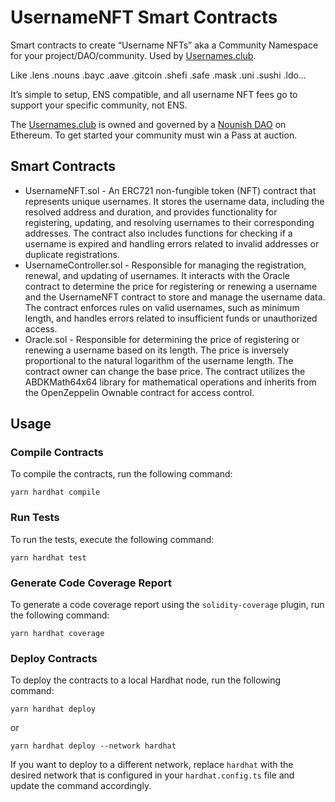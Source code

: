 # UsernameNFT Smart Contracts

Smart contracts to create “Username NFTs” aka a Community Namespace for your project/DAO/community. Used by [Usernames.club](https://usernames.club/).

Like .lens .nouns .bayc .aave .gitcoin .shefi .safe .mask .uni .sushi .ldo…

It’s simple to setup, ENS compatible, and all username NFT fees go to support your specific community, not ENS.

The [Usernames.club](https://usernames.club/) is owned and governed by a [Nounish DAO](https://nouns.build/dao/0xcbfea5c61aa7492610bdda80a927291b485e6f95/12) on Ethereum. To get started your community must win a Pass at auction.

## Smart Contracts

- UsernameNFT.sol - An ERC721 non-fungible token (NFT) contract that represents unique usernames. It stores the username data, including the resolved address and duration, and provides functionality for registering, updating, and resolving usernames to their corresponding addresses. The contract also includes functions for checking if a username is expired and handling errors related to invalid addresses or duplicate registrations.
- UsernameController.sol - Responsible for managing the registration, renewal, and updating of usernames. It interacts with the Oracle contract to determine the price for registering or renewing a username and the UsernameNFT contract to store and manage the username data. The contract enforces rules on valid usernames, such as minimum length, and handles errors related to insufficient funds or unauthorized access.
- Oracle.sol - Responsible for determining the price of registering or renewing a username based on its length. The price is inversely proportional to the natural logarithm of the username length. The contract owner can change the base price. The contract utilizes the ABDKMath64x64 library for mathematical operations and inherits from the OpenZeppelin Ownable contract for access control.

## Usage

### Compile Contracts

To compile the contracts, run the following command:

```
yarn hardhat compile
```

### Run Tests

To run the tests, execute the following command:

```
yarn hardhat test
```

### Generate Code Coverage Report

To generate a code coverage report using the `solidity-coverage` plugin, run the following command:

```
yarn hardhat coverage
```

### Deploy Contracts

To deploy the contracts to a local Hardhat node, run the following command:

```
yarn hardhat deploy
```

or

```
yarn hardhat deploy --network hardhat

```

If you want to deploy to a different network, replace `hardhat` with the desired network that is configured in your `hardhat.config.ts` file and update the command accordingly.

